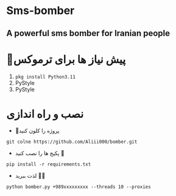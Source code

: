 # Sms-bomber
A powerful sms bomber for Iranian people
-------------------------------------
# 📑پیش نیاز ها برای ترموکس
1. `pkg install Python3.11`
2. PyStyle
3. PyStyle

# نصب و راه اندازی

- 🔗پروژه را کلون کنید 

`git colne https://github.com/Aliii000/bomber.git`

- پکیج ها را نصب کنید 🔻

`pip install -r requirements.txt`

- لذت ببرید 🧨🎈

`python bomber.py +989xxxxxxxxx --threads 10 --proxies`

